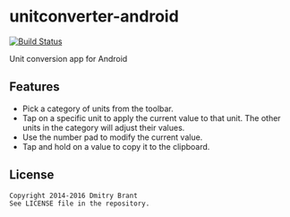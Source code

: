 # unitconverter-android

[![Build Status](https://travis-ci.org/dbrant/unitconverter-android.svg)](https://travis-ci.org/dbrant/unitconverter-android)

Unit conversion app for Android

## Features

- Pick a category of units from the toolbar.
- Tap on a specific unit to apply the current value to that unit. The other units in the category will adjust their values.
- Use the number pad to modify the current value.
- Tap and hold on a value to copy it to the clipboard.

## License

    Copyright 2014-2016 Dmitry Brant
    See LICENSE file in the repository.
